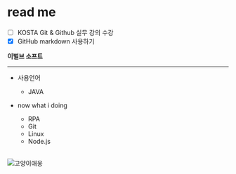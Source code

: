 # read me
- [ ] KOSTA Git & Github 실무 강의 수강
- [x] GitHub markdown 사용하기

<b>이벌브 소프트</b>
***

- 사용언어
    - JAVA

- now what i doing
  - RPA
  - Git
  - Linux
  - Node.js
  <br>
![고양이애옹](https://cdn.pixabay.com/photo/2019/03/13/08/29/cat-4052454_1280.jpg)
